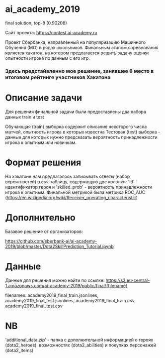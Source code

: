 # ai_academy_2019
final solution, top-8 (0.90208)

Сайт проекта: https://contest.ai-academy.ru

Проект Сбербанка, направленный на популяризацию Машинного Обучения (МО) в рядах школьников. Финальным этапом соревнования является хакатон, на котором предлагается решить задачу оценки опытности игрока по данным с его игр.
### Здесь предстайвленно мое решение, занявшее 8 место в итоговом рейтинге участников Хакатона

# Описание задачи

Для решения финальной задачи были предоставлены два набора данных train и test

Обучающая (train) выборка содержит описание некоторого числа матчей, опытность игрока в которых известна
Тестовая (test) выборка - данные для которых нужно предсказать вероятность принадлежности игрока к опытным или новичкам.

# Формат решения

На хакатоне нам предлагалось записывать ответы (набор вероятностей) в csv-таблицу, содержащую две колонки: 'id' - идентификатор героя и 'skilled_prob' - вероятность принадлежности игрока к опытным.
Финальной метрикой была метрика ROC_AUC (https://en.wikipedia.org/wiki/Receiver_operating_characteristic)

# Дополнительно

Базавое решение от организаторов:

https://github.com/sberbank-ai/ai-academy-2019/blob/master/Dota2SkillPrediction_Tutorial.ipynb

# Данные

Данные для решения можно найти по ссылке:
https://s3.eu-central-1.amazonaws.com/ai-academy-2019/public/final/{filename}

filenames: academy2019_final_train.jsonlines, academy2019_final_test.jsonlines, academy2019_final_train.csv, academy2019_final_test.csv


# NB 
'additional_data.zip' - папка с дополнительной информацией о героях (dota2_heroes), возможностях (dota2_abilities) и покупках персонажей (dota2_items)
